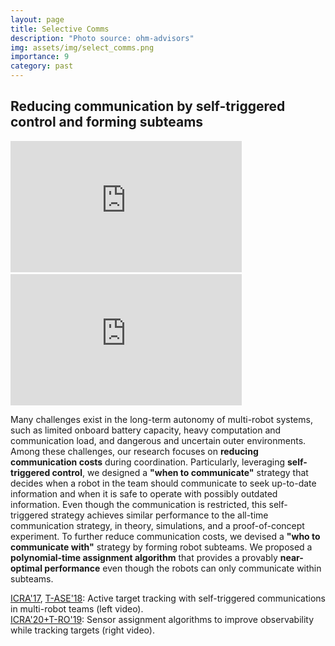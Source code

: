 ```yaml
---
layout: page
title: Selective Comms
description: "Photo source: ohm-advisors"
img: assets/img/select_comms.png
importance: 9
category: past
---
```


## Reducing communication by self-triggered control and forming subteams

<div class="row">
    <div class="col-sm mt-3 mt-md-0">
        <iframe width="370" height="210" src="https://www.youtube.com/embed/UcsRCc9cfns" frameborder="0" allowfullscreen></iframe> &nbsp;&nbsp;
        <iframe width="370" height="210" src="https://www.youtube.com/embed/YHz-NRubaAA" frameborder="0" allowfullscreen></iframe>
    </div>    
</div>



Many challenges exist in the long-term autonomy of multi-robot systems, such as limited onboard battery capacity, heavy computation and communication load, and dangerous and uncertain outer environments. Among these challenges, our research focuses on **reducing communication costs** during coordination. Particularly, leveraging **self-triggered control**, we designed a **"when to communicate"** strategy that decides when a robot in the team should communicate to seek up-to-date information and when it is safe to operate with possibly outdated information. Even though the communication is restricted, this self-triggered strategy achieves similar performance to the all-time communication strategy, in theory, simulations, and a proof-of-concept experiment. To further reduce communication costs, we devised a **"who to communicate with"** strategy by forming robot subteams. We proposed a **polynomial-time assignment algorithm** that provides a provably **near-optimal performance** even though the robots can only communicate within subteams.

[ICRA'17](https://ieeexplore.ieee.org/abstract/document/7989244), [T-ASE'18](https://ieeexplore.ieee.org/abstract/document/8466114): Active target tracking with self-triggered communications in multi-robot teams (left video). <br>
[ICRA'20+T-RO'19](https://ieeexplore.ieee.org/abstract/document/8747443): Sensor assignment algorithms to improve observability while tracking targets (right video).
